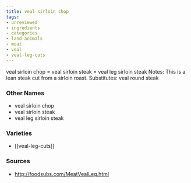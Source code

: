 ```yaml
---
title: veal sirloin chop
tags:
- unreviewed
- ingredients
- categories
- land-animals
- meat
- veal
- veal-leg-cuts
---
```

veal sirloin chop = veal sirloin steak = veal leg sirloin steak Notes: This is a lean steak cut from a sirloin roast. Substitutes: veal round steak

### Other Names

* veal sirloin chop
* veal sirloin steak
* veal leg sirloin steak

### Varieties

* [[veal-leg-cuts]]

### Sources
* http://foodsubs.com/MeatVealLeg.html
